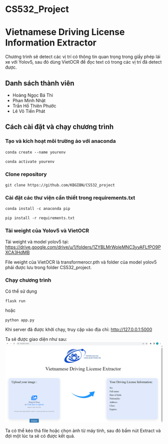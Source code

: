 # CS532_Project
# Vietnamese Driving License Information Extractor

Chương trình sẽ detect các vị trí có thông tin quan trọng trong giấy phép lái xe với Yolov5, sau đó dùng VietOCR để đọc text có trong các vị trí đã detect được.

## Danh sách thành viên
- Hoàng Ngọc Bá Thi
- Phan Minh Nhật
- Trần Hồ Thiên Phước
- Lê Võ Tiến Phát

## Cách cài đặt và chạy chương trình
### Tạo và kích hoạt môi trường ảo với anaconda
```
conda create --name yourenv
```

```
conda activate yourenv
```
### Clone repository
```
git clone https://github.com/KBGIBN/CS532_project
```

### Cài đặt các thư viện cần thiết trong requirements.txt
```
conda install -c anaconda pip
```
```
pip install -r requirements.txt
```
### Tải weight của Yolov5 và VietOCR
Tải weight và model yolov5 tại: https://drive.google.com/drive/u/1/folders/1ZYBLMrWoleMNC3yyAFLfPO9PXCA3HdMB

File weight của VietOCR là transformerocr.pth và folder của model yolov5 phải được lưu trong folder CS532_project.  

### Chạy chương trình 
Có thể sử dụng
```
flask run
```
hoặc
```
python app.py
```
Khi server đã được khởi chạy, truy cập vào địa chỉ: http://127.0.0.1:5000

Ta sẽ được giao diện như sau: 
![demo](demo.png)

Ta có thể kéo thả file hoặc chọn ảnh từ máy tính, sau đó bấm nút Extract và đợi một lúc ta sẽ có được kết quả.
